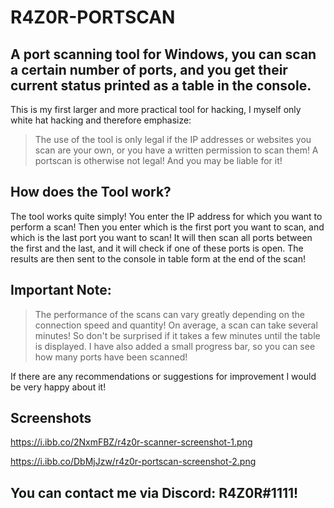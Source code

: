 # R4Z0R-PORTSCAN
## A port scanning tool for Windows, you can scan a certain number of ports, and you get their current status printed as a table in the console.

This is my first larger and more practical tool for hacking, I myself only white hat hacking and therefore emphasize:

> The use of the tool is only legal if the IP addresses or websites you scan are your own, or you have a written permission to scan them! A portscan is otherwise not legal! And you may be liable for it! 

## How does the Tool work?

The tool works quite simply! You enter the IP address for which you want to perform a scan! Then you enter which is the first port you want to scan, and which is the last port you want to scan! It will then scan all ports between the first and the last, and it will check if one of these ports is open. The results are then sent to the console in table form at the end of the scan! 

## Important Note:

> The performance of the scans can vary greatly depending on the connection speed and quantity! On average, a scan can take several minutes! So don't be surprised if it takes a few minutes until the table is displayed. I have also added a small progress bar, so you can see how many ports have been scanned!

If there are any recommendations or suggestions for improvement I would be very happy about it! 

## Screenshots

https://i.ibb.co/2NxmFBZ/r4z0r-scanner-screenshot-1.png

https://i.ibb.co/DbMjJzw/r4z0r-portscan-screenshot-2.png

## You can contact me via Discord: R4Z0R#1111!

